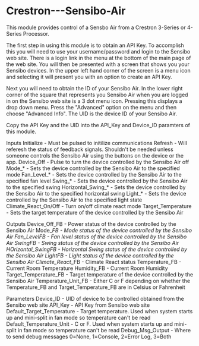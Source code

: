 # Crestron---Sensibo-Air

This module provides control of a Sensbo Air from a Crestron 3-Series or 
4-Series Processor.  

The first step in using this module is to obtain an API Key.  To accomplish 
this you will need to use your username/password and login to the Sensibo 
web site.  There is a login link in the menu at the bottom of the main 
page of the web site.  You will then be presented with a screen that shows 
you your Sensibo devices.  In the upper left hand corner of the screen is 
a menu icon and selecting it will present you with an option to create an 
API Key.

Next you will need to obtain the ID of your Sensibo Air.  In the lower right
corner of the square that represents you Sensibo Air when you are logged in on
the Sensibo web site is a 3 dot menu icon.  Pressing this displays a drop down
menu.  Press the "Advanced" option on the menu and then choose "Advanced Info".
The UID is the device ID of your Sensibo Air.

Copy the API Key and the UID into the API_Key and Device_ID paramters of this
module. 

Inputs
Initialize                 - Must be pulsed to initilize communications
Refresh                    - Will referesh the status of feedback signals.
                             Shouldn't be needed unless someone controls
                             the Sensibo Air using the buttons on the
                             device or the app.
Device_Off                 - Pulse to turn the device controlled by the Sensibo Air
                             off
Mode_*                     - Sets the device controlled by the Sensibo Air to the
                             specified mode
Fan_Level_*                - Sets the device controlled by the Sensibo Air to the
                             specified fan level
Swing_*                    - Sets the device controlled by the Sensibo Air to the
                             specified swing
Horizontal_Swing_*         - Sets the device controlled by the Sensibo Air to the
                             specified horizontal swing
Light_*                    - Sets the device controlled by the Sensibo Air to the
                             specified light state
Climate_React_On/Off       - Turn on/off climate react mode
Target_Temperature         - Sets the target temperature of the device controlled
                             by the Sensibo Air

Outputs
Device_Off_FB              - Power status of the device controlled by the Sensibo Air
Mode_*_FB                  - Mode status of the device controlled by the Sensibo Air
Fan_Level_*_FB             - Fan level status of the device controlled by the Sensibo Air
Swing_*_FB                 - Swing status of the device controlled by the Sensibo Air
HOrizontal_Swing_*_FB      - Horizontal Swing status of the device controlled by the Sensibo Air
Light_*_FB                 - Light status of the device controlled by the Sensibo Air
Climate_React_*_FB         - Climate React status
Temperature_FB             - Current Room Temperature
Humidity_FB                - Current Room Humidity
Target_Temperature_FB      - Target temperature of the device controlled by the
                             Sensibo Air
Temperature_Unit_FB        - Either C or F depending on whether the Temperature_FB
                             and Target_Temperature_FB are in Celsius or Fahrenheit

Parameters
Device_ID                  - UID of device to be controlled obtained
                             from the Sensibo web site
API_Key                    - API Key from Sensibo web site
Default_Target_Temperature - Target temperature.  Used when system starts up
                             and mini-split in fan mode so temperature can't be
                             read
Default_Temperature_Unit   - C or F.  Used when system starts up and mini-split 
                             in fan mode so temperature can't be read
Debug_Msg_Output           - Where to send debug messages
                             0=None, 1=Console, 2=Error Log, 3=Both 
